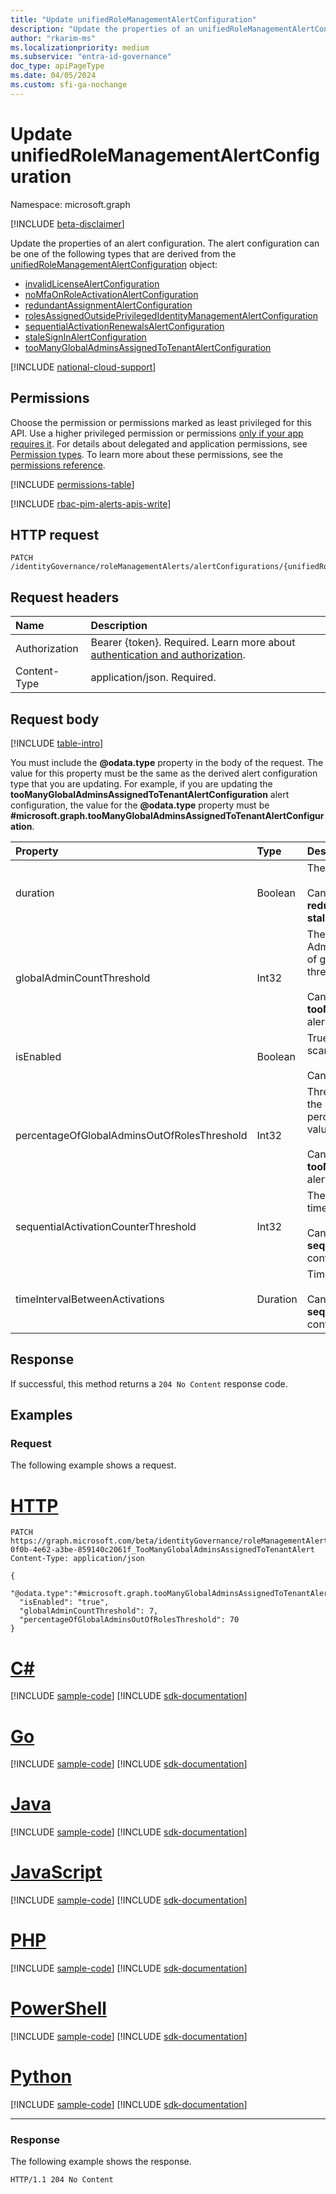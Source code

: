 ```yaml
---
title: "Update unifiedRoleManagementAlertConfiguration"
description: "Update the properties of an unifiedRoleManagementAlertConfiguration object."
author: "rkarim-ms"
ms.localizationpriority: medium
ms.subservice: "entra-id-governance"
doc_type: apiPageType
ms.date: 04/05/2024
ms.custom: sfi-ga-nochange
---
```


# Update unifiedRoleManagementAlertConfiguration
Namespace: microsoft.graph

[!INCLUDE [beta-disclaimer](../../includes/beta-disclaimer.md)]

Update the properties of an alert configuration. The alert configuration can be one of the following types that are derived from the [unifiedRoleManagementAlertConfiguration](../resources/unifiedrolemanagementalertconfiguration.md) object:

- [invalidLicenseAlertConfiguration](../resources/invalidlicensealertconfiguration.md)
- [noMfaOnRoleActivationAlertConfiguration](../resources/nomfaonroleactivationalertconfiguration.md)
- [redundantAssignmentAlertConfiguration](../resources/redundantassignmentalertconfiguration.md)
- [rolesAssignedOutsidePrivilegedIdentityManagementAlertConfiguration](../resources/rolesassignedoutsideprivilegedidentitymanagementalertconfiguration.md)
- [sequentialActivationRenewalsAlertConfiguration](../resources/sequentialactivationrenewalsalertconfiguration.md)
- [staleSignInAlertConfiguration](../resources/stalesigninalertconfiguration.md)
- [tooManyGlobalAdminsAssignedToTenantAlertConfiguration](../resources/toomanyglobaladminsassignedtotenantalertconfiguration.md)

[!INCLUDE [national-cloud-support](../../includes/all-clouds.md)]

## Permissions
Choose the permission or permissions marked as least privileged for this API. Use a higher privileged permission or permissions [only if your app requires it](/graph/permissions-overview#best-practices-for-using-microsoft-graph-permissions). For details about delegated and application permissions, see [Permission types](/graph/permissions-overview#permission-types). To learn more about these permissions, see the [permissions reference](/graph/permissions-reference).

<!-- { "blockType": "permissions", "name": "unifiedrolemanagementalertconfiguration_update" } -->
[!INCLUDE [permissions-table](../includes/permissions/unifiedrolemanagementalertconfiguration-update-permissions.md)]

[!INCLUDE [rbac-pim-alerts-apis-write](../includes/rbac-for-apis/rbac-pim-alerts-apis-write.md)]

## HTTP request

<!-- {
  "blockType": "ignored"
}
-->
```http
PATCH /identityGovernance/roleManagementAlerts/alertConfigurations/{unifiedRoleManagementAlertConfigurationId}
```

## Request headers
|Name|Description|
|:---|:---|
|Authorization|Bearer {token}. Required. Learn more about [authentication and authorization](/graph/auth/auth-concepts).|
|Content-Type|application/json. Required.|

## Request body
[!INCLUDE [table-intro](../../includes/update-property-table-intro.md)]

You must include the **@odata.type** property in the body of the request. The value for this property must be the same as the derived alert configuration type that you are updating. For example, if you are updating the **tooManyGlobalAdminsAssignedToTenantAlertConfiguration** alert configuration, the value for the **@odata.type** property must be **#microsoft.graph.tooManyGlobalAdminsAssignedToTenantAlertConfiguration**.

|Property|Type|Description|
|:---|:---|:---|
|duration|Boolean|The number of days to look back on from current timestamp. <br/><br/>Can be updated for the **redundantAssignmentAlertConfiguration** and the **staleSignInAlertConfiguration** alert configuration type.|
|globalAdminCountThreshold|Int32|The threshold for the number of accounts assigned the Global Administrator role in the tenant. Triggers an alert if the number of global administrators in the tenant reaches or crosses this threshold value. <br/><br/>Can be updated for the **tooManyGlobalAdminsAssignedToTenantAlertConfiguration** alert configuration type.|
|isEnabled|Boolean|True if the alert is enabled. Setting to false will disable scanning for the specific alert. Optional. <br/><br/>Can be updated for all alert configuration types.|
|percentageOfGlobalAdminsOutOfRolesThreshold|Int32|Threshold of the percentage of global administrators out of all the role assignments in the tenant. Triggers an alert if the percentage in the tenant reaches or crosses this threshold value. <br/><br/>Can be updated for the **tooManyGlobalAdminsAssignedToTenantAlertConfiguration** alert configuration type.|
|sequentialActivationCounterThreshold|Int32|The minimum number of activations within the timeIntervalBetweenActivations period to trigger an alert. <br/><br/>Can be updated for the **sequentialactivationrenewalsalertconfiguration** alert configuration type.|
|timeIntervalBetweenActivations|Duration|Time interval between activations to trigger an alert. <br/><br/>Can be updated for the **sequentialactivationrenewalsalertconfiguration** alert configuration type.|

## Response

If successful, this method returns a `204 No Content` response code.

## Examples

### Request
The following example shows a request.
# [HTTP](#tab/http)
<!-- {
  "blockType": "request",
  "name": "update_unifiedrolemanagementalertconfiguration"
}
-->
```http
PATCH https://graph.microsoft.com/beta/identityGovernance/roleManagementAlerts/alertConfigurations/DirectoryRole_67b47f38-0f0b-4e62-a3be-859140c2061f_TooManyGlobalAdminsAssignedToTenantAlert
Content-Type: application/json

{
  "@odata.type":"#microsoft.graph.tooManyGlobalAdminsAssignedToTenantAlertConfiguration",
  "isEnabled": "true",
  "globalAdminCountThreshold": 7,
  "percentageOfGlobalAdminsOutOfRolesThreshold": 70
}
```

# [C#](#tab/csharp)
[!INCLUDE [sample-code](../includes/snippets/csharp/update-unifiedrolemanagementalertconfiguration-csharp-snippets.md)]
[!INCLUDE [sdk-documentation](../includes/snippets/snippets-sdk-documentation-link.md)]

# [Go](#tab/go)
[!INCLUDE [sample-code](../includes/snippets/go/update-unifiedrolemanagementalertconfiguration-go-snippets.md)]
[!INCLUDE [sdk-documentation](../includes/snippets/snippets-sdk-documentation-link.md)]

# [Java](#tab/java)
[!INCLUDE [sample-code](../includes/snippets/java/update-unifiedrolemanagementalertconfiguration-java-snippets.md)]
[!INCLUDE [sdk-documentation](../includes/snippets/snippets-sdk-documentation-link.md)]

# [JavaScript](#tab/javascript)
[!INCLUDE [sample-code](../includes/snippets/javascript/update-unifiedrolemanagementalertconfiguration-javascript-snippets.md)]
[!INCLUDE [sdk-documentation](../includes/snippets/snippets-sdk-documentation-link.md)]

# [PHP](#tab/php)
[!INCLUDE [sample-code](../includes/snippets/php/update-unifiedrolemanagementalertconfiguration-php-snippets.md)]
[!INCLUDE [sdk-documentation](../includes/snippets/snippets-sdk-documentation-link.md)]

# [PowerShell](#tab/powershell)
[!INCLUDE [sample-code](../includes/snippets/powershell/update-unifiedrolemanagementalertconfiguration-powershell-snippets.md)]
[!INCLUDE [sdk-documentation](../includes/snippets/snippets-sdk-documentation-link.md)]

# [Python](#tab/python)
[!INCLUDE [sample-code](../includes/snippets/python/update-unifiedrolemanagementalertconfiguration-python-snippets.md)]
[!INCLUDE [sdk-documentation](../includes/snippets/snippets-sdk-documentation-link.md)]

---

### Response
The following example shows the response.
<!-- {
  "blockType": "response",
  "truncated": true
}
-->
```http
HTTP/1.1 204 No Content
```

